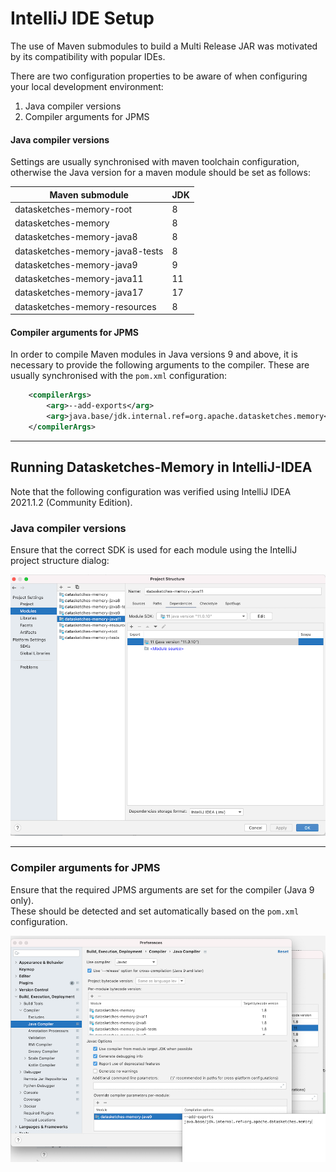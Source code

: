 <!--
    Licensed to the Apache Software Foundation (ASF) under one
    or more contributor license agreements.  See the NOTICE file
    distributed with this work for additional information
    regarding copyright ownership.  The ASF licenses this file
    to you under the Apache License, Version 2.0 (the
    "License"); you may not use this file except in compliance
    with the License.  You may obtain a copy of the License at

      http://www.apache.org/licenses/LICENSE-2.0

    Unless required by applicable law or agreed to in writing,
    software distributed under the License is distributed on an
    "AS IS" BASIS, WITHOUT WARRANTIES OR CONDITIONS OF ANY
    KIND, either express or implied.  See the License for the
    specific language governing permissions and limitations
    under the License.
-->

# IntelliJ IDE Setup

The use of Maven submodules to build a Multi Release JAR was motivated by its compatibility with 
popular IDEs.

There are two configuration properties to be aware of when configuring your local development 
environment:

1) Java compiler versions
2) Compiler arguments for JPMS

#### Java compiler versions

Settings are usually synchronised with maven toolchain configuration, otherwise the Java version 
for a maven module should be set as follows:

| Maven submodule                   | JDK |
| --------------------------------- | --- |
| datasketches-memory-root          |  8  |
| datasketches-memory               |  8  |
| datasketches-memory-java8         |  8  |
| datasketches-memory-java8-tests   |  8  |
| datasketches-memory-java9         |  9  |
| datasketches-memory-java11        |  11 |
| datasketches-memory-java17        |  17 |
| datasketches-memory-resources     |  8  |

#### Compiler arguments for JPMS

In order to compile Maven modules in Java versions 9 and above, it is necessary to provide the 
following arguments to the compiler.  These are usually synchronised with the `pom.xml` 
configuration:

```xml
    <compilerArgs>
        <arg>--add-exports</arg>
        <arg>java.base/jdk.internal.ref=org.apache.datasketches.memory</arg>
    </compilerArgs>
```

---

## Running Datasketches-Memory in IntelliJ-IDEA

Note that the following configuration was verified using IntelliJ IDEA 2021.1.2 
(Community Edition).

### Java compiler versions

Ensure that the correct SDK is used for each module using the IntelliJ project structure dialog:

![IntelliJ project structure dialog](img/intellij-project-structure.png "Intellij project structure dialogue")

---

### Compiler arguments for JPMS

Ensure that the required JPMS arguments are set for the compiler (Java 9 only).  
These should be detected and set automatically based on the `pom.xml` configuration.

![IntelliJ java compiler arguments](img/intellij-java-compiler-arguments.png "Intellij project compiler arguments")
